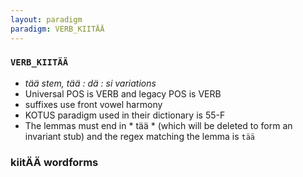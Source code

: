 ```yaml
---
layout: paradigm
paradigm: VERB_KIITÄÄ
---
```

### ` VERB_KIITÄÄ `

* _tää stem, tää : dä : si variations_
* Universal POS is VERB and legacy POS is VERB
* suffixes use front vowel harmony
* KOTUS paradigm used in their dictionary is 55-F
* The lemmas must end in * tää * (which will be deleted to form an invariant stub) and the regex matching the lemma is ` tää `

### kiitÄÄ wordforms


